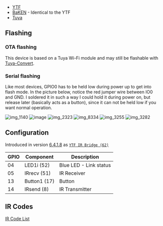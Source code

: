 * [YTF](https://www.amazon.com/gp/product/B07H46LJZK)
* [BaKEN](https://www.amazon.co.uk/gp/product/B07ZQSJ4VD) - Identical to the YTF
* [Tuya](https://www.aliexpress.com/item/a/32951202513.html)

## Flashing
### OTA flashing
This device is based on a Tuya Wi-Fi module and may still be flashable with [Tuya-Convert](https://github.com/ct-Open-Source/tuya-convert).

### Serial flashing
Like most devices, GPIO0 has to be held low during power up to get into flash mode. In the picture below, notice the red jumper wire between IO0 and GND. I soldered it in such a way I could hold it during power on, but release later (basically acts as a button), since it can not be held low if you want normal operation.

![img_1140](https://user-images.githubusercontent.com/1296162/50830738-8b069100-12fd-11e9-968a-ed93e396c614.JPG)
![image](https://user-images.githubusercontent.com/563412/61639258-d255dd00-aca3-11e9-8c6d-27bdfa2d2b85.png)
![img_2323](https://user-images.githubusercontent.com/1296162/50830734-8b069100-12fd-11e9-9c4d-130d17056257.JPG)
![img_8334](https://user-images.githubusercontent.com/1296162/50830737-8b069100-12fd-11e9-83b0-1d9b1ee42fb9.JPG)
![img_3255](https://user-images.githubusercontent.com/1296162/50830739-8b9f2780-12fd-11e9-83b3-bdaea3f50bb2.JPG)
![img_3282](https://user-images.githubusercontent.com/1296162/50830740-8b9f2780-12fd-11e9-9a11-9572d9990e44.JPG)

## Configuration
Introduced in version [6.4.1.8](https://github.com/arendst/Tasmota/commit/c5f68235700b4447198a9508b709c3e254676114#diff-ddfd77b547e11c4b59fa0d20fddd7f94R1679) as [`YTF IR Bridge (62)`](https://www.aliexpress.com/item/Tuya-universal-Smart-IR-Hub-remote-control-Voice-Control-AC-TV-Work-With-Alexa-Google-Home/32951202513.html)

GPIO | Component | Description
-- | -- | --
04 | LED1i (52) | Blue LED - Link status
05 | IRrecv (51) | IR Receiver
13 | Button1 (17) | Button
14 | IRsend (8) | IR Transmitter

## IR Codes
[IR Code List](../Codes-for-IR-Remotes.md)
